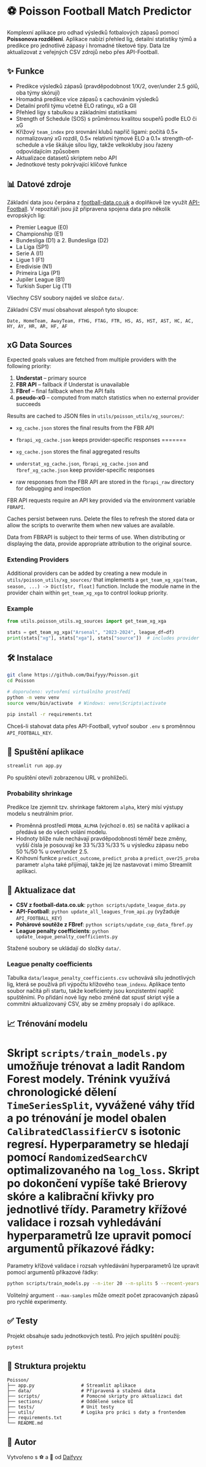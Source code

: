 # ⚽ Poisson Football Match Predictor

Komplexní aplikace pro odhad výsledků fotbalových zápasů pomocí **Poissonova rozdělení**. Aplikace nabízí přehled lig, detailní statistiky týmů a predikce pro jednotlivé zápasy i hromadné tiketové tipy. Data lze aktualizovat z veřejných CSV zdrojů nebo přes API-Football.

## ✨ Funkce
- Predikce výsledků zápasů (pravděpodobnost 1/X/2, over/under 2.5 gólů, oba týmy skórují)
- Hromadná predikce více zápasů s cachováním výsledků
- Detailní profil týmu včetně ELO ratingu, xG a GII
- Přehled ligy s tabulkou a základními statistikami
- Strength of Schedule (SOS) s průměrnou kvalitou soupeřů podle ELO či xG
- Křížový `team_index` pro srovnání klubů napříč ligami: počítá 0.5× normalizovaný xG rozdíl, 0.5× relativní týmové ELO a 0.1× strength-of-schedule a vše škáluje sílou ligy, takže velkokluby jsou řazeny odpovídajícím způsobem
- Aktualizace datasetů skriptem nebo API
- Jednotkové testy pokrývající klíčové funkce

## 📊 Datové zdroje
Základní data jsou čerpána z [football-data.co.uk](https://www.football-data.co.uk/) a doplňkově lze využít [API-Football](https://www.api-football.com/). V repozitáři jsou již připravena spojena data pro několik evropských lig:

- Premier League (E0)
- Championship (E1)
- Bundesliga (D1) a 2. Bundesliga (D2)
- La Liga (SP1)
- Serie A (I1)
- Ligue 1 (F1)
- Eredivisie (N1)
- Primeira Liga (P1)
- Jupiler League (B1)
- Turkish Super Lig (T1)

Všechny CSV soubory najdeš ve složce `data/`.

Základní CSV musí obsahovat alespoň tyto sloupce:

```
Date, HomeTeam, AwayTeam, FTHG, FTAG, FTR, HS, AS, HST, AST, HC, AC, HY, AY, HR, AR, HF, AF
```

## xG Data Sources

Expected goals values are fetched from multiple providers with the following
priority:

1. **Understat** – primary source
2. **FBR API** – fallback if Understat is unavailable
3. **FBref** – final fallback when the API fails
4. **pseudo‑xG** – computed from match statistics when no external provider
   succeeds

Results are cached to JSON files in `utils/poisson_utils/xg_sources/`:


- `xg_cache.json` stores the final results from the FBR API
- `fbrapi_xg_cache.json` keeps provider‑specific responses
=======
- `xg_cache.json` stores the final aggregated results
- `understat_xg_cache.json`, `fbrapi_xg_cache.json` and `fbref_xg_cache.json`
  keep provider‑specific responses

- raw responses from the FBR API are stored in the `fbrapi_raw` directory for
  debugging and inspection

FBR API requests require an API key provided via the environment variable
`FBRAPI`.

Caches persist between runs. Delete the files to refresh the stored data or
allow the scripts to overwrite them when new values are available.

Data from FBRAPI is subject to their terms of use. When distributing or
displaying the data, provide appropriate attribution to the original source.

### Extending Providers

Additional providers can be added by creating a new module in
`utils/poisson_utils/xg_sources/` that implements a
`get_team_xg_xga(team, season, ...) -> Dict[str, float]` function. Include the
module name in the provider chain within `get_team_xg_xga` to control lookup
priority.

### Example

```python
from utils.poisson_utils.xg_sources import get_team_xg_xga

stats = get_team_xg_xga("Arsenal", "2023-2024", league_df=df)
print(stats["xg"], stats["xga"], stats["source"])  # includes provider name
```

## 🛠️ Instalace

```bash
git clone https://github.com/Daifyyy/Poisson.git
cd Poisson

# doporučeno: vytvoření virtuálního prostředí
python -m venv venv
source venv/bin/activate  # Windows: venv\Scripts\activate

pip install -r requirements.txt
```

Chceš-li stahovat data přes API-Football, vytvoř soubor `.env` s proměnnou `API_FOOTBALL_KEY`.

## 🚀 Spuštění aplikace

```bash
streamlit run app.py
```

Po spuštění otevři zobrazenou URL v prohlížeči.

### Probability shrinkage

Predikce lze zjemnit tzv. shrinkage faktorem `alpha`, který mísí výstupy
modelu s neutrálním prior.

- Proměnná prostředí `PROBA_ALPHA` (výchozí `0.05`) se načítá v aplikaci a
  předává se do všech volání modelu.
- Hodnoty blíže nule nechávají pravděpodobnosti téměř beze změny, vyšší čísla
  je posouvají ke 33 %/33 %/33 % u výsledku zápasu nebo 50 %/50 % u over/under
  2.5.
- Knihovní funkce `predict_outcome`, `predict_proba` a `predict_over25_proba`
  parametr `alpha` také přijímají, takže jej lze nastavovat i mimo
  Streamlit aplikaci.

## 🔄 Aktualizace dat
- **CSV z football-data.co.uk**: `python scripts/update_league_data.py`
- **API-Football**: `python update_all_leagues_from_api.py` (vyžaduje `API_FOOTBALL_KEY`)
- **Pohárové soutěže z FBref**: `python scripts/update_cup_data_fbref.py`
- **League penalty coefficients**: `python update_league_penalty_coefficients.py`

Stažené soubory se ukládají do složky `data/`.

### League penalty coefficients
Tabulka `data/league_penalty_coefficients.csv` uchovává sílu jednotlivých lig,
která se používá při výpočtu křížového `team_indexu`. Aplikace tento soubor
načítá při startu, takže koeficienty jsou konzistentní napříč spuštěními.
Po přidání nové ligy nebo změně dat spusť skript výše a commitni aktualizovaný
CSV, aby se změny propsaly i do aplikace.

## 📈 Trénování modelu
Skript `scripts/train_models.py` umožňuje trénovat a ladit Random Forest modely.
Trénink využívá chronologické dělení `TimeSeriesSplit`, vyvážené váhy tříd a
po trénování je model obalen `CalibratedClassifierCV` s isotonic regresí.
Hyperparametry se hledají pomocí `RandomizedSearchCV` optimalizovaného na
`log_loss`. Skript po dokončení vypíše také Brierovy skóre a kalibrační křivky
pro jednotlivé třídy. Parametry křížové validace i rozsah vyhledávání
hyperparametrů lze upravit pomocí argumentů příkazové řádky:
=======
Parametry křížové validace i rozsah vyhledávání hyperparametrů lze upravit
pomocí argumentů příkazové řádky:

```bash
python scripts/train_models.py --n-iter 20 --n-splits 5 --recent-years 2
```

Volitelný argument `--max-samples` může omezit počet zpracovaných zápasů pro
rychlé experimenty.

## ✅ Testy

Projekt obsahuje sadu jednotkových testů. Pro jejich spuštění použij:

```bash
pytest
```

## 📁 Struktura projektu

```
Poisson/
├── app.py                 # Streamlit aplikace
├── data/                  # Připravená a stažená data
├── scripts/               # Pomocné skripty pro aktualizaci dat
├── sections/              # Oddělené sekce UI
├── tests/                 # Unit testy
├── utils/                 # Logika pro práci s daty a frontendem
├── requirements.txt
└── README.md
```

## 📌 Autor
Vytvořeno s ⚽ a 🧠 od [Daifyyy](https://github.com/Daifyyy)
